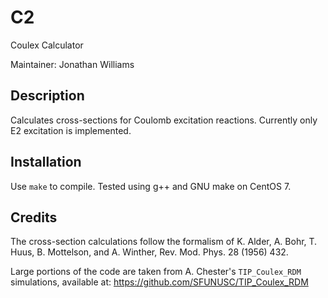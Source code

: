 # C2

Coulex Calculator

Maintainer: Jonathan Williams

## Description

Calculates cross-sections for Coulomb excitation reactions.  Currently only E2 excitation is implemented.

## Installation

Use `make` to compile.  Tested using g++ and GNU make on CentOS 7.

## Credits

The cross-section calculations follow the formalism of K. Alder, A. Bohr, T. Huus, B. Mottelson, and A. Winther, Rev. Mod. Phys. 28 (1956) 432.

Large portions of the code are taken from A. Chester's `TIP_Coulex_RDM` simulations, available at: https://github.com/SFUNUSC/TIP_Coulex_RDM


